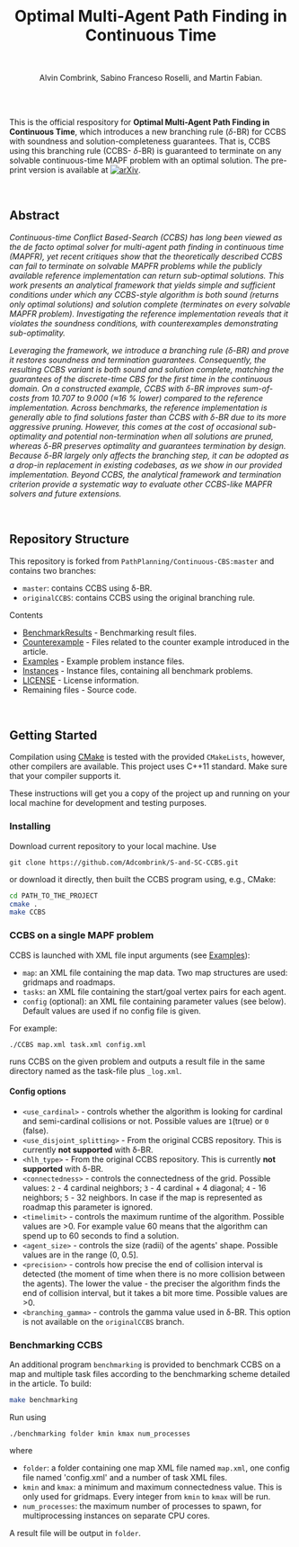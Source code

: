 
<br>
<h1 align="center">Optimal Multi-Agent Path Finding in Continuous Time</h1>
<br>
  <p align="center">
    Alvin Combrink, Sabino Franceso Roselli, and Martin Fabian.
  </p>
  <br>
<br>

This is the official respository for **Optimal Multi-Agent Path Finding in Continuous Time**, which introduces a new branching rule ($\delta$-BR) for CCBS with soundness and solution-completeness guarantees. That is, CCBS using this branching rule (CCBS- $\delta$-BR) is guaranteed to terminate on any solvable continuous-time MAPF problem with an optimal solution. The pre-print version is available at [![arXiv](https://img.shields.io/badge/arXiv-1234.56789-B31B1B.svg)](https://www.arxiv.org/abs/2508.16410).

<br> 

## Abstract
_Continuous-time Conflict Based-Search (CCBS) has long been viewed as the de facto optimal solver for multi-agent path finding in continuous time (MAPFR), yet recent critiques show that the theoretically described CCBS can fail to terminate on solvable MAPFR problems while the publicly available reference implementation can return sub-optimal solutions. This work presents an analytical framework that yields simple and sufficient conditions under which any CCBS-style algorithm is both sound (returns only optimal solutions) and solution complete (terminates on every solvable MAPFR problem). Investigating the reference implementation reveals that it violates the soundness conditions, with counterexamples demonstrating sub-optimality._

_Leveraging the framework, we introduce a branching rule (δ-BR) and prove it restores soundness and termination guarantees. Consequently, the resulting CCBS variant is both sound and solution complete, matching the guarantees of the discrete-time CBS for the first time in the continuous domain. On a constructed example, CCBS with δ-BR improves sum-of-costs from 10.707 to 9.000 (≈16 % lower) compared to the reference implementation. Across benchmarks, the reference implementation is generally able to find solutions faster than CCBS with δ-BR due to its more aggressive pruning. However, this comes at the cost of occasional sub-optimality and potential non-termination when all solutions are pruned, whereas δ-BR preserves optimality and guarantees termination by design. Because δ-BR largely only affects the branching step, it can be adopted as a drop-in replacement in existing codebases, as we show in our provided implementation. Beyond CCBS, the analytical framework and termination criterion provide a systematic way to evaluate other CCBS-like MAPFR solvers and future extensions._

<br> 


## Repository Structure

This repository is forked from `PathPlanning/Continuous-CBS:master` and contains two branches:
- ```master```: contains CCBS using δ-BR.
- ```originalCCBS```: contains CCBS using the original branching rule.

Contents
* [BenchmarkResults](https://github.com/Adcombrink/S-and-SC-CCBS/tree/master/BenchmarkResults) - Benchmarking result files.
* [Counterexample](https://github.com/Adcombrink/S-and-SC-CCBS/tree/master/Counterexample) - Files related to the counter example introduced in the article. 
* [Examples](https://github.com/Adcombrink/S-and-SC-CCBS/tree/master/Examples) - Example problem instance files.
* [Instances](https://github.com/Adcombrink/S-and-SC-CCBS/tree/master/Instances) - Instance files, containing all benchmark problems.
* [LICENSE](https://github.com/Adcombrink/S-and-SC-CCBS/blob/master/LICENSE.md) - License information.
* Remaining files - Source code.

<br>

## Getting Started

Compilation using [CMake](https://cmake.org/) is tested with the provided `CMakeLists`, however, other compilers are available. This project uses C++11 standard. Make sure that your compiler supports it.

These instructions will get you a copy of the project up and running on your local machine for development and testing purposes.

### Installing

Download current repository to your local machine. Use
```
git clone https://github.com/Adcombrink/S-and-SC-CCBS.git
```
or download it directly, then built the CCBS program using, e.g., CMake:
```bash
cd PATH_TO_THE_PROJECT
cmake .
make CCBS
```

### CCBS on a single MAPF problem
CCBS is launched with XML file input arguments (see [Examples](https://github.com/Adcombrink/S-and-SC-CCBS/tree/master/Examples)):
- `map`: an XML file containing the map data. Two map structures are used: gridmaps and roadmaps. 
- `tasks`: an XML file containing the start/goal vertex pairs for each agent.
- `config` (optional): an XML file containing parameter values (see below). Default values are used if no config file is given.

For example:
```
./CCBS map.xml task.xml config.xml
```
runs CCBS on the given problem and outputs a result file in the same directory named as the task-file plus `_log.xml`.

#### Config options

* `<use_cardinal>` - controls whether the algorithm is looking for cardinal and semi-cardinal collisions or not. Possible values are `1`(true) or `0` (false).
* `<use_disjoint_splitting>` - From the original CCBS repository. This is currently **not supported** with δ-BR.
* `<hlh_type>` - From the original CCBS repository. This is currently **not supported** with δ-BR.
* `<connectedness>` - controls the connectedness of the grid. Possible values: `2` - 4 cardinal neighbors; `3` - 4 cardinal + 4 diagonal; `4` - 16 neighbors; `5` - 32 neighbors. In case if the map is represented as roadmap this parameter is ignored.
* `<timelimit>` - controls the maximum runtime of the algorithm. Possible values are >0. For example value 60 means that the algorithm can spend up to 60 seconds to find a solution.
* `<agent_size>` - controls the size (radii) of the agents' shape. Possible values are in the range (0, 0.5].
* `<precision>` - controls how precise the end of collision interval is detected (the moment of time when there is no more collision between the agents). The lower the value - the preciser the algorithm finds the end of collision interval, but it takes a bit more time. Possible values are >0.
* `<branching_gamma>` - controls the gamma value used in δ-BR. This option is not available on the ```originalCCBS``` branch.



### Benchmarking CCBS
An additional program `benchmarking` is provided to benchmark CCBS on a map and multiple task files according to the benchmarking scheme detailed in the article. To build:
```bash
make benchmarking
```
Run using
```
./benchmarking folder kmin kmax num_processes
```
where 
- `folder`: a folder containing one map XML file named `map.xml`, one config file named 'config.xml' and a number of task XML files.
- `kmin` and `kmax`: a minimum and maximum connectedness value. This is only used for gridmaps. Every integer from `kmin` to `kmax` will be run.
- `num_processes`: the maximum number of processes to spawn, for multiprocessing instances on separate CPU cores.

A result file will be output in `folder`.





